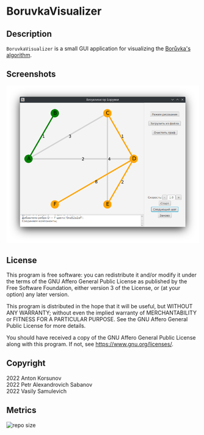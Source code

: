 # BoruvkaVisualizer

## Description

`BoruvkaVisualizer` is a small GUI application for visualizing the [Borůvka's algorithm](https://wikipedia.org/wiki/Borůvka's_algorithm).

## Screenshots

![six vertices](docs/images/six-vertices.png)

## License

This program is free software: you can redistribute it and/or modify
it under the terms of the GNU Affero General Public License as published by
the Free Software Foundation, either version 3 of the License, or
(at your option) any later version.

This program is distributed in the hope that it will be useful,
but WITHOUT ANY WARRANTY; without even the implied warranty of
MERCHANTABILITY or FITNESS FOR A PARTICULAR PURPOSE.  See the
GNU Affero General Public License for more details.

You should have received a copy of the GNU Affero General Public License
along with this program.  If not, see <https://www.gnu.org/licenses/>.

## Copyright

2022 Anton Korsunov  
2022 Petr Alexandrovich Sabanov  
2022 Vasily Samulevich  

## Metrics

![repo size](https://img.shields.io/github/repo-size/pasabanov/BoruvkaVisualizer?color=6e54bb)